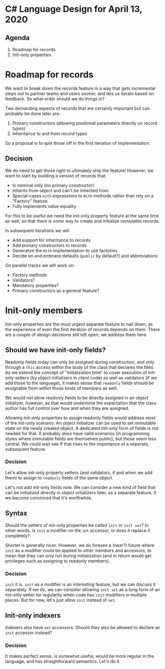 # C# Language Design for April 13, 2020

## Agenda

1. Roadmap for records
2. Init-only properties


# Roadmap for records

We want to break down the records feature in a way that gets incremental steps out to partner teams and users sooner, and lets us iterate based on feedback. So what order should we do things in?

Two demanding aspects of records that are certainly important but can probably be done later are:

1. Primary constructors (allowing positional parameters directly on record types)
2. Inheritance to and from record types

So a proposal is to split those off in the first iteration of implementation.

## Decision

We do need to get those right to ultimately ship the feature! However, we want to start by building a version of records that:
* Is nominal only (no primary constructor)
* Inherits from object and can't be inherited from
* Special-cases `with` expressions to `With` methods rather than rely on a "Factory" feature
* Fully implements value equality

For this to be useful we need the init-only property feature at the same time as well, so that there is *some* way to create and initialize immutable records.

In subsequent iterations we will
* Add support for inheritance to records
* Add primary constructors to records
* Generalize the `With` implementation to use factories
* Decide on and embrace defaults (`public` by default?) and abbreviations

On parallel tracks we will work on:
* Factory methods
* Validators?
* Mandatory properties?
* Primary constructors as a general feature?


# Init-only members

Init-only properties are the most urgent separate feature to nail down, as the experience of even the first iteration of records depends on them. There are a couple of design decisions still left open; we address them here.

## Should we have init-only fields? 

Readonly fields today can only be assigned during construction, and only through a `this` access within the body of the class that declares the field. As we extend the concept of "initialization time" to cover execution of init-only setters (by object initializers in client code) as well as validators (if we add those to the language), it makes sense that `readonly` fields should be assignable from within those kinds of members as well.

We would *not* allow readonly fields to be directly assigned in an object initializer, however, as that would undermine the expectation that the class author has full control over how and when they are assigned.

Allowing init-only properties to assign readonly fields would address most of the init-only scenario: An object initializer can be used to set immutable state on the newly created object. A dedicated init-only form of fields is not needed for that. It probably *does* have valid scenarios (in programming styles where immutable fields are themselves public), but those seem less central. We could wait see if that rises to the importance of a seperate, subsequent feature.

### Decision

Let's allow init-only property setters (and validators, if and when we add them) to assign to `readonly` fields of the same object. 

Let's not add init-only fields now. We can consider a new kind of field that can be initialized directly in object initializers later, as a separate feature, if we become convinced that it's worthwhile.

## Syntax

Should the setters of init-only properties be called `init` or `init set`? In other words, is `init` a modifier on the `set` accessor, or does it replace it completely?

Shorter is generally nicer. However, we do foresee a (near?) future where `init` as a modifier could be applied to other members and accessors, to mean that they can only run during initialization (and in return would get privileges such as assigning to readonly members).

### Decision

`init` it is. `init` as a modifier is an interesting feature, but we can discuss it separately. If we do, we can consider allowing `init set` as a long form of an init-only setter for regularity when code has `init` modifiers in multiple places. But for now, let's just allow `init` instead of `set`.

## Init-only indexers

Indexers also have `set` accessors. Should they also be allowed to declare an `init` accessor instead?

### Decision

It makes perfect sense, is somewhat useful, would be more regular in the language, and has straightforward semantics. Let's do it.
